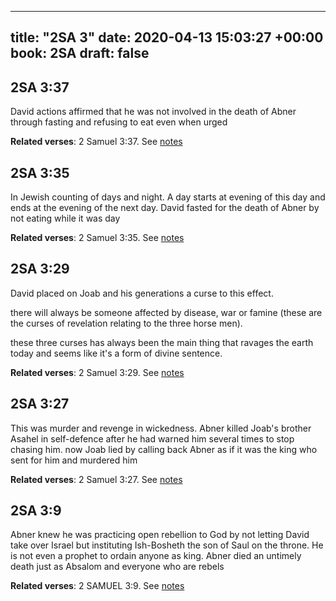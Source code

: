 
---
title: "2SA 3"
date: 2020-04-13 15:03:27 +00:00
book: 2SA
draft: false
---

## 2SA 3:37

David actions affirmed that he was not involved in the death of Abner through fasting and refusing to eat even when urged

**Related verses**: 2 Samuel 3:37. See [notes](https://my.bible.com/notes/3406900664776516476)


## 2SA 3:35

In Jewish counting of days and night. A day starts at evening of this day and ends at the evening of the next day. David fasted for the death of Abner by not eating while it was day

**Related verses**: 2 Samuel 3:35. See [notes](https://my.bible.com/notes/3406900090156868465)


## 2SA 3:29

David placed on Joab and his generations a curse to this effect.

there will always be someone affected by disease, war or famine (these are the curses of revelation relating to the three horse men).

these three curses has always been the main thing that ravages the earth today and seems like it's a form of divine sentence.

**Related verses**: 2 Samuel 3:29. See [notes](https://my.bible.com/notes/3406898780317672286)


## 2SA 3:27

This was murder and revenge in wickedness. Abner killed Joab's brother Asahel in self-defence after he had warned him several times to stop chasing him. now Joab lied by calling back Abner as if it was the king who sent for him and murdered him

**Related verses**: 2 Samuel 3:27. See [notes](https://my.bible.com/notes/3406895771139433268)


## 2SA 3:9

Abner knew he was practicing open rebellion to God by not letting David take over Israel but instituting Ish-Bosheth the son of Saul on the throne. He is not even a prophet to ordain anyone as king. Abner died an untimely death just as Absalom and everyone who are rebels

**Related verses**: 2 SAMUEL 3:9. See [notes](https://my.bible.com/notes/2640606837699502314)

